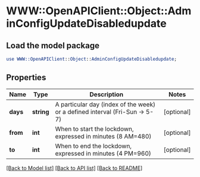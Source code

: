 # WWW::OpenAPIClient::Object::AdminConfigUpdateDisabledupdate

## Load the model package
```perl
use WWW::OpenAPIClient::Object::AdminConfigUpdateDisabledupdate;
```

## Properties
Name | Type | Description | Notes
------------ | ------------- | ------------- | -------------
**days** | **string** | A particular day (index of the week) or a defined interval (Fri-Sun -&gt; 5-7) | [optional] 
**from** | **int** | When to start the lockdown, expressed in minutes (8 AM&#x3D;480) | [optional] 
**to** | **int** | When to end the lockdown, expressed in minutes (4 PM&#x3D;960) | [optional] 

[[Back to Model list]](../README.md#documentation-for-models) [[Back to API list]](../README.md#documentation-for-api-endpoints) [[Back to README]](../README.md)


